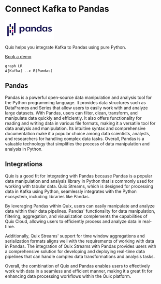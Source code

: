 # Connect Kafka to Pandas

![](./images/logo_1.jpg)

Quix helps you integrate Kafka to Pandas using pure Python.

<div>
<a class="md-button md-button--primary" href="https://share.hsforms.com/1iW0TmZzKQMChk0lxd_tGiw4yjw2?__hstc=175542013.2303933fbd746c0ac86d9ccbe9bc9100.1728383268831.1729603416735.1729620918855.31&__hssc=175542013.1.1729620918855&__hsfp=2132701734" target="_blank" style="margin-right:.5rem;">Book a demo</a>
<br/>
</div>

```mermaid
graph LR
A[Kafka] --> B(Pandas)
```

## Pandas

Pandas is a powerful open-source data manipulation and analysis tool for the Python programming language. It provides data structures such as DataFrames and Series that allow users to easily work with and analyze large datasets. With Pandas, users can filter, clean, transform, and manipulate data quickly and efficiently. It also offers functionality for reading and writing data in various file formats, making it a versatile tool for data analysis and manipulation. Its intuitive syntax and comprehensive documentation make it a popular choice among data scientists, analysts, and researchers for handling complex data tasks. Overall, Pandas is a valuable technology that simplifies the process of data manipulation and analysis in Python.

## Integrations

Quix is a good fit for integrating with Pandas because Pandas is a popular data manipulation and analysis library in Python that is commonly used for working with tabular data. Quix Streams, which is designed for processing data in Kafka using Python, seamlessly integrates with the Python ecosystem, including libraries like Pandas.

By leveraging Pandas within Quix, users can easily manipulate and analyze data within their data pipelines. Pandas' functionality for data manipulation, filtering, aggregation, and visualization complements the capabilities of Quix Cloud, allowing users to efficiently process and analyze data in real-time.

Additionally, Quix Streams' support for time window aggregations and serialization formats aligns well with the requirements of working with data in Pandas. The integration of Quix Streams with Pandas provides users with a comprehensive solution for developing and deploying real-time data pipelines that can handle complex data transformations and analysis tasks.

Overall, the combination of Quix and Pandas enables users to effectively work with data in a seamless and efficient manner, making it a great fit for enhancing data processing workflows within the Quix platform.


